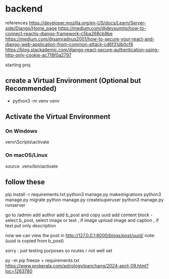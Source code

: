 # backend
references
https://developer.mozilla.org/en-US/docs/Learn/Server-side/Django/Home_page
https://medium.com/@devsumitg/how-to-connect-reactjs-django-framework-c5ba268cb8be
https://medium.com/@samradnus2001/how-to-secure-your-react-and-django-web-application-from-common-attack-cd6f31db0cf8
https://blog.stackademic.com/django-react-secure-authentication-using-http-only-cookie-ac718f0a2797


starting proj

## create a Virtual Environment (Optional but Recommended)
- python3 -m venv venv

## Activate the Virtual Environment

### On Windows
venv\Scripts\activate

### On macOS/Linux
source .venv/bin/activate

## follow these

pip install -r requirements.txt
python3 manage.py makemigrations
python3 manage.py migrate
python manage.py createsuperuser
python3 manage.py runserver

go to /admin
add author
add b_post and copy uuid
add content block - select b_post,  select  image or text , if image upload image and caption , if text put only description

now we can view the post in http://127.0.0.1:8000/blogs/post/uuid/          note: (uuid is copied from b_post)

sorry : just testing purposes so routes r not well set


py -m pip freeze > requirements.txt
https://www.prokerala.com/astrology/panchang/2024-april-09.html?loc=1263780
